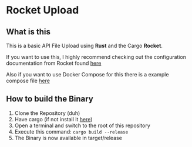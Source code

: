 # Rocket Upload
## What is this
This is a basic API File Upload using **Rust** and the Cargo **Rocket**.  
  
If you want to use this, I highly recommend checking out the configuration documentation from Rocket found [here](https://rocket.rs/v0.5-rc/guide/configuration/)  
  
Also if you want to use Docker Compose for this there is a example compose file [here](./example_compose/docker-compose.yml)

## How to build the Binary
1. Clone the Repository (duh)
2. Have cargo (if not install it [here](https://www.rust-lang.org/tools/install))
3. Open a terminal and switch to the root of this repository
4. Execute this command: ```cargo build --release```
5. The Binary is now available in target/release
